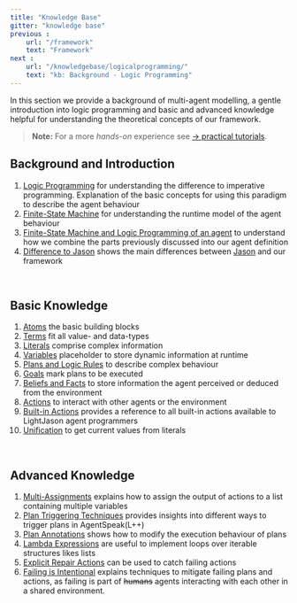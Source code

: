 ```yaml
---
title: "Knowledge Base"
gitter: "knowledge base"
previous :
    url: "/framework"
    text: "Framework"
next :
    url: "/knowledgebase/logicalprogramming/"
    text: "kb: Background - Logic Programming"
---
```


In this section we provide a background of multi-agent modelling, a gentle introduction into logic programming and basic and advanced knowledge helpful for understanding the theoretical concepts of our framework.

> **Note:** For a more *hands-on* experience see [&#8594; practical tutorials](/tutorials).

## Background and Introduction
  1. [Logic Programming](logicalprogramming) for understanding the difference to imperative programming. Explanation of the basic concepts for using this paradigm to describe the agent behaviour
  2. [Finite-State Machine](finitestatemachine) for understanding the runtime model of the agent behaviour
  3. [Finite-State Machine and Logic Programming of an agent](agent) to understand how we combine the parts previously discussed into our agent definition
  4. [Difference to Jason](differencetojason) shows the main differences between [Jason](http://jason.sourceforge.net) and our framework


<br>

## Basic Knowledge
  1. [Atoms](atoms) the basic building blocks
  2. [Terms](terms) fit all value- and data-types
  3. [Literals](literals) comprise complex information
  4. [Variables](variables) placeholder to store dynamic information at runtime
  5. [Plans and Logic Rules](plansandrules) to describe complex behaviour
  6. [Goals](goals) mark plans to be executed
  7. [Beliefs and Facts](beliefsandfacts) to store information the agent perceived or deduced from the environment
  8. [Actions](actions) to interact with other agents or the environment
  9. [Built-in Actions](builtinactions) provides a reference to all built-in actions available to LightJason agent programmers
  10. [Unification](unification) to get current values from literals

<br>

## Advanced Knowledge
  1. [Multi-Assignments](multiassignments) explains how to assign the output of actions to a list containing multiple variables
  2. [Plan Triggering Techniques](triggering) provides insights into different ways to trigger plans in AgentSpeak(L++)
  3. [Plan Annotations](annotations) shows how to modify the execution behaviour of plans
  4. [Lambda Expressions](lambdaexpressions) are useful to implement loops over iterable structures likes lists
  5. [Explicit Repair Actions](repairactions) can be used to catch failing actions
  6. [Failing is Intentional](failing) explains techniques to mitigate failing plans and actions, as failing is part of ~~humans~~ agents interacting with each other in a shared environment.